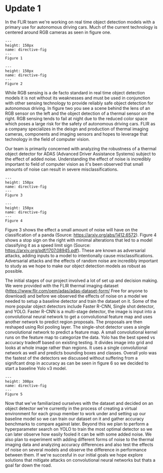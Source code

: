 # Update 1

In the FLIR team we're working on real time object detection models with a primary use for autonomous driving cars. Much of the current technology is centered around RGB cameras as seen in figure one. 

```{figure} 1*QOGcvHbrDZiCqTG6THIQ_w.png
---
height: 150px
name: directive-fig
---
Figure 1

```

```{figure} adk-skateboarder-primary1.jpg
---
height: 150px
name: directive-fig
---
Figure 2
```

While RGB sensing is a de facto standard in real time object detection models it is not without its weaknesses and must be used in conjunction with other sensing technology to provide reliably safe object detection for autonomous driving. In figure two you see a scene behind the lens of an RGB sensor on the left and the object detection of a thermal sensor on the right. RGB sensing tends to fail at night due to the reduced color space which poses a large risk for the safety of autonomous driving cars. FLIR as a company specializes in the deisgn and production of thermal imaging cameras, components and imaging sensors and hopes to leverage that technology in the field of computer vision. 

Our team is primarily concerned with analyzing the robustness of a thermal object detector for ADAS (Advanced Driver Assistance Systems) subject to the effect of added noise. Understanding the effect of noise is incredibly important to field of computer vision as it's been observed that small amounts of noise can result in severe misclassifications. 

```{figure} 1*PmCgcjO3sr3CPPaCpy5Fgw.png
---
height: 150px
name: directive-fig
---
Figure 3
```

```{figure} 1*n18mfvFgeZTLVxx07iBNkA.png
---
height: 150px
name: directive-fig
---
Figure 4
```
Figure 3 shows the effect a small amount of noise will have on the classification of a panda (Source: https://arxiv.org/abs/1412.6572). Figure 4 shows a stop sign on the right with minimal alterations that led to a model classifying it as a speed limit sign (Source: https://arxiv.org/pdf/1707.08945.pdf). These are known as adversarial attacks, adding inputs to a model to intentionally cause misclassifications. Adversarial attacks and the effects of random noise are incredibly important to study as we hope to make our object detection models as robust as possible. 


The initial stages of our project involved a lot of set up and decision making. We were provided with the FLIR thermal imaging dataset (https://www.flir.com/oem/adas/adas-dataset-form/ Free for anyone to download) and before we observed the effects of noise on a model we needed to setup a baseline detector and train the dataset on it. Some of the more popular object detectors include Faster R-CNN, Single shot detector, and YOLO. Faster R-CNN is a multi-stage detector, the image is input into a convolutional neural network to get a convolutional feature map and uses another network to predict region proposals. The proposals are then reshaped using RoI pooling layer. The single-shot detector uses a single convolutional network to predict a feature map. A small convolutional kernel runs on the feature map to categorize the data. Yolo has the best speed vs accuracy tradeoff based on existing testing. It divides image into grid and looks at whole image rather than regions. It uses a single convolutional network as well and predicts bounding boxes and classes. Overall yolo was the fastest of the detectors we discussed without suffering from a signifcant drop in accuracy as can be seen in figure 6 so we decided to start a baseline Yolo v3 model. 

```{figure} Screen Shot 2021-01-31 at 2.33.40 PM.png
---
height: 300px
name: directive-fig
---
Figure 5
```

Now that we've familiarized ourselves with the dataset and decided on an object detector we're currently in the process of creating a virtual environment for each group member to work under and setting up our baseline model so we can train our dataset on it and gather accuracy benchmarks to compare against later. Beyond this we plan to perform  a hyperparameter search on YOLO to train the most optimal detector so we can later observe how easily fooled it can be with some added noise. We also plan to experiment with adding different forms of noise to the thermal imaging data and analyzing accuracy differences and also test the effects of noise on several models and observe the difference in performance between them. If we're succesful in our initial goals we hope explore solutions that mitigate attacks on convolutional neural networks but thats a goal far down the road.




